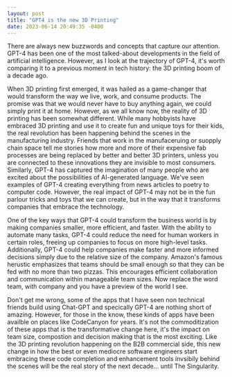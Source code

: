 ```yaml
---
layout: post
title: "GPT4 is the new 3D Printing"
date: 2023-06-14 20:49:35 -0400
---
```


There are always new buzzwords and concepts that capture our attention. GPT-4 has been one of the most talked-about developments in the field of artificial intelligence. However, as I look at the trajectory of GPT-4, it's worth comparing it to a previous moment in tech history: the 3D printing boom of a decade ago.

When 3D printing first emerged, it was hailed as a game-changer that would transform the way we live, work, and consume products. The promise was that we would never have to buy anything again, we could simply print it at home. However, as we all know now, the reality of 3D printing has been somewhat different. While many hobbyists have embraced 3D printing and use it to create fun and unique toys for their kids, the real revolution has been happening behind the scenes in the manufacturing industry. Friends that work in the manufaceruing or suopply chain space tell me stories how more and more of their expensive fab processes are being replaced by better and better 3D printers, unless you are connected to these innovations they are invisible to most consumers.
Similarly, GPT-4 has captured the imagination of many people who are excited about the possibilities of AI-generated language. We've seen examples of GPT-4 creating everything from news articles to poetry to computer code. However, the real impact of GPT-4 may not be in the fun parlour tricks and toys that we can create, but in the way that it transforms companies that embrace the technology.

One of the key ways that GPT-4 could transform the business world is by making companies smaller, more efficient, and faster. With the ability to automate many tasks, GPT-4 could reduce the need for human workers in certain roles, freeing up companies to focus on more high-level tasks. Additionally, GPT-4 could help companies make faster and more informed decisions simply due to the relative size of the company. Amazon's famous herustic emphasizes that teams should be small enough so that they can be fed with no more than two pizzas. This encourages efficient collaboration and communication within manageable team sizes. Now replace the word team, with company and you have a preview of the world I see.

Don't get me wrong, some of the apps that I have seen non technical friends build using Chat-GPT and specically GPT-4 are nothing short of amazing. However, for those in the know, these kinds of apps have been availble on places like CodeCanyon for years. It's not the commoditization of these apps that is the transformative change here, it's the impact on team size, compostion and decision making that is the most exciting. Like the 3D printing revolution happening on the B2B commercial side, this new change in how the best or even mediocre software engineers start embracing these code completion and enhancement tools invsibily behind the scenes will be the real story of the next decade... until The Singularity.


